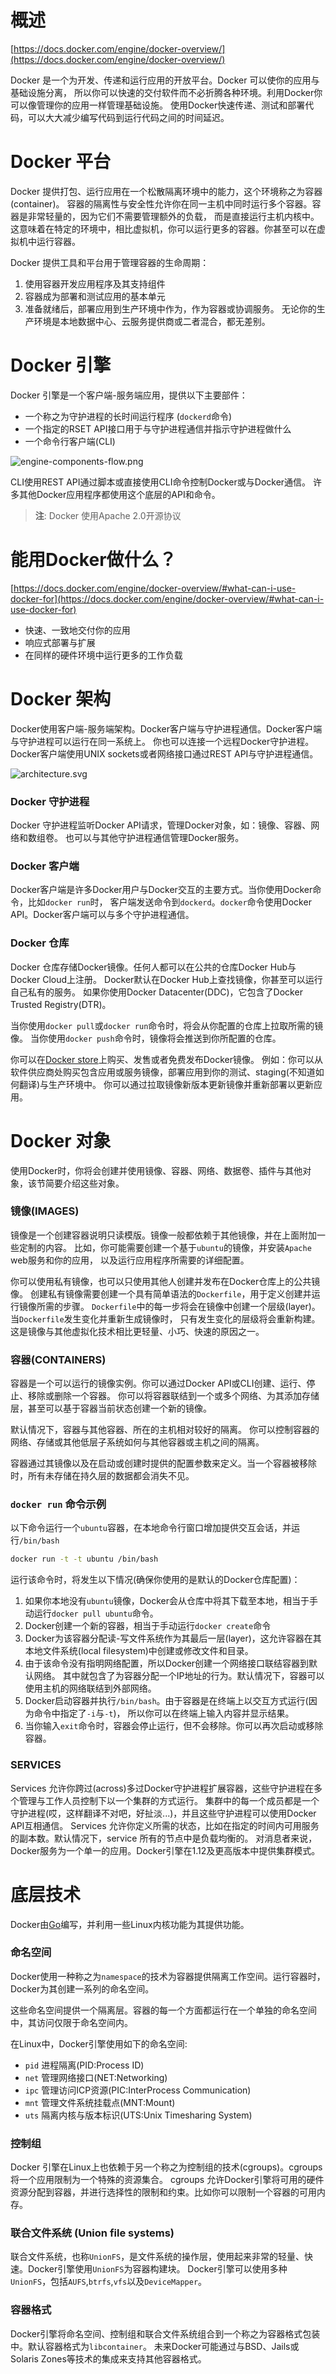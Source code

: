 # 概述
[https://docs.docker.com/engine/docker-overview/](https://docs.docker.com/engine/docker-overview/)

Docker 是一个为开发、传递和运行应用的开放平台。Docker 可以使你的应用与基础设施分离，
所以你可以快速的交付软件而不必折腾各种环境。利用Docker你可以像管理你的应用一样管理基础设施。
使用Docker快速传递、测试和部署代码，可以大大减少编写代码到运行代码之间的时间延迟。

# Docker 平台
Docker 提供打包、运行应用在一个松散隔离环境中的能力，这个环境称之为容器(container)。
容器的隔离性与安全性允许你在同一主机中同时运行多个容器。容器是非常轻量的，因为它们不需要管理额外的负载，
而是直接运行主机内核中。这意味着在特定的环境中，相比虚拟机，你可以运行更多的容器。你甚至可以在虚拟机中运行容器。

Docker 提供工具和平台用于管理容器的生命周期：

1. 使用容器开发应用程序及其支持组件
2. 容器成为部署和测试应用的基本单元
3. 准备就绪后，部署应用到生产环境中作为，作为容器或协调服务。
   无论你的生产环境是本地数据中心、云服务提供商或二者混合，都无差别。

# Docker 引擎

Docker 引擎是一个客户端-服务端应用，提供以下主要部件：

+ 一个称之为守护进程的长时间运行程序 (`dockerd`命令)
+ 一个指定的RSET API接口用于与守护进程通信并指示守护进程做什么
+ 一个命令行客户端(CLI)

![engine-components-flow.png](https://raw.githubusercontent.com/CoinXu/blog/master/docker/engine-components-flow.png)

CLI使用REST API通过脚本或直接使用CLI命令控制Docker或与Docker通信。
许多其他Docker应用程序都使用这个底层的API和命令。

> __注__: Docker 使用Apache 2.0开源协议

# 能用Docker做什么？
[https://docs.docker.com/engine/docker-overview/#what-can-i-use-docker-for](https://docs.docker.com/engine/docker-overview/#what-can-i-use-docker-for)

+ 快速、一致地交付你的应用
+ 响应式部署与扩展
+ 在同样的硬件环境中运行更多的工作负载

# Docker 架构
Docker使用客户端-服务端架构。Docker客户端与守护进程通信。Docker客户端与守护进程可以运行在同一系统上。
你也可以连接一个远程Docker守护进程。Docker客户端使用UNIX sockets或者网络接口通过REST API与守护进程通信。

![architecture.svg](https://raw.githubusercontent.com/CoinXu/blog/master/docker/architecture.svg)

### Docker 守护进程
Docker 守护进程监听Docker API请求，管理Docker对象，如：镜像、容器、网络和数组卷。
也可以与其他守护进程通信管理Docker服务。

### Docker 客户端
Docker客户端是许多Docker用户与Docker交互的主要方式。当你使用Docker命令，比如`docker run`时，
客户端发送命令到`dockerd`。`docker`命令使用Docker API。Docker客户端可以与多个守护进程通信。

### Docker 仓库
Docker 仓库存储Docker镜像。任何人都可以在公共的仓库Docker Hub与Docker Cloud上注册。
Docker默认在Docker Hub上查找镜像，你甚至可以运行自己私有的服务。
如果你使用Docker Datacenter(DDC)，它包含了Docker Trusted Registry(DTR)。

当你使用`docker pull`或`docker run`命令时，将会从你配置的仓库上拉取所需的镜像。
当你使用`docker push`命令时，镜像将会推送到你所配置的仓库。

你可以在[Docker store](https://store.docker.com/)上购买、发售或者免费发布Docker镜像。
例如：你可以从软件供应商处购买包含应用或服务镜像，部署应用到你的测试、staging(不知道如何翻译)与生产环境中。
你可以通过拉取镜像新版本更新镜像并重新部署以更新应用。

# Docker 对象
使用Docker时，你将会创建并使用镜像、容器、网络、数据卷、插件与其他对象，该节简要介绍这些对象。

### 镜像(IMAGES)
镜像是一个创建容器说明只读模版。镜像一般都依赖于其他镜像，并在上面附加一些定制的内容。
比如，你可能需要创建一个基于`ubuntu`的镜像，并安装`Apache` web服务和你的应用，
以及运行应用程序所需要的详细配置。

你可以使用私有镜像，也可以只使用其他人创建并发布在Docker仓库上的公共镜像。
创建私有镜像需要创建一个具有简单语法的`Dockerfile`，用于定义创建并运行镜像所需的步骤。
`Dockerfile`中的每一步将会在镜像中创建一个层级(layer)。当`Dockerfile`发生变化并重新生成镜像时，
只有发生变化的层级将会重新构建。这是镜像与其他虚拟化技术相比更轻量、小巧、快速的原因之一。

### 容器(CONTAINERS)
容器是一个可以运行的镜像实例。你可以通过Docker API或CLI创建、运行、停止、移除或删除一个容器。
你可以将容器联结到一个或多个网络、为其添加存储层，甚至可以基于容器当前状态创建一个新的镜像。

默认情况下，容器与其他容器、所在的主机相对较好的隔离。
你可以控制容器的网络、存储或其他低层子系统如何与其他容器或主机之间的隔离。

容器通过其镜像以及在启动或创建时提供的配置参数来定义。当一个容器被移除时，所有未存储在持久层的数据都会消失不见。

### `docker run` 命令示例
以下命令运行一个`ubuntu`容器，在本地命令行窗口增加提供交互会话，并运行`/bin/bash`
```bash
docker run -t -t ubuntu /bin/bash
```
运行该命令时，将发生以下情况(确保你使用的是默认的Docker仓库配置)：

1. 如果你本地没有`ubuntu`镜像，Docker会从仓库中将其下载至本地，相当于手动运行`docker pull ubuntu`命令。
2. Docker创建一个新的容器，相当于手动运行`docker create`命令
3. Docker为该容器分配读-写文件系统作为其最后一层(layer)，这允许容器在其本地文件系统(local filesystem)中创建或修改文件和目录。
4. 由于该命令没有指明网络配置，所以Docker创建一个网络接口联结容器到默认网络。
   其中就包含了为容器分配一个IP地址的行为。默认情况下，容器可以使用主机的网络联结到外部网络。
5. Docker启动容器并执行`/bin/bash`。由于容器是在终端上以交互方式运行(因为命令中指定了`-i`与`-t`)，
   所以你可以在终端上输入内容并显示结果。
6. 当你输入`exit`命令时，容器会停止运行，但不会移除。你可以再次启动或移除容器。

### SERVICES
Services 允许你跨过(across)多过Docker守护进程扩展容器，这些守护进程在多个管理与工作人员控制下以一个集群的方式运行。
集群中的每一个成员都是一个守护进程(哎，这样翻译不对吧，好扯淡...)，并且这些守护进程可以使用Docker API互相通信。
Services 允许你定义所需的状态，比如在指定的时间内可用服务的副本数。默认情况下，service 所有的节点中是负载均衡的。
对消息者来说，Docker服务为一个单一的应用。Docker引擎在1.12及更高版本中提供集群模式。

# 底层技术
Docker由[Go](https://golang.org/)编写，并利用一些Linux内核功能为其提供功能。

### 命名空间
Docker使用一种称之为`namespace`的技术为容器提供隔离工作空间。运行容器时，Docker为其创建一系列的命名空间。

这些命名空间提供一个隔离层。容器的每一个方面都运行在一个单独的命名空间中，其访问仅限于命名空间内。

在Linux中，Docker引擎使用如下的命名空间:
+ `pid` 进程隔离(PID:Process ID)
+ `net` 管理网络接口(NET:Networking)
+ `ipc` 管理访问ICP资源(PIC:InterProcess Communication)
+ `mnt` 管理文件系统挂载点(MNT:Mount)
+ `uts` 隔离内核与版本标识(UTS:Unix Timesharing System)

### 控制组
Docker 引擎在Linux上也依赖于另一个称之为控制组的技术(cgroups)。cgroups将一个应用限制为一个特殊的资源集合。
cgroups 允许Docker引擎将可用的硬件资源分配到容器，并进行选择性的限制和约束。比如你可以限制一个容器的可用内存。

### 联合文件系统 (Union file systems)
联合文件系统，也称`UnionFS`，是文件系统的操作层，使用起来非常的轻量、快速。Docker引擎使用`UnionFS`为容器构建块。
Docker引擎可以使用多种`UnionFS`，包括`AUFS`,`btrfs`,`vfs`以及`DeviceMapper`。

### 容器格式
Docker引擎将命名空间、控制组和联合文件系统组合到一个称之为容器格式包装中。默认容器格式为`libcontainer`。
未来Docker可能通过与BSD、Jails或Solaris Zones等技术的集成来支持其他容器格式。
